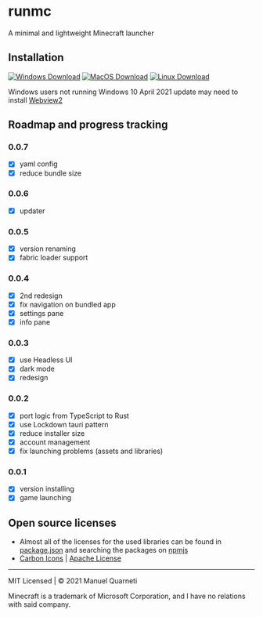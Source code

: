 # runmc

A minimal and lightweight Minecraft launcher

## Installation

[![Windows Download](https://img.shields.io/badge/Windows-Download-0078D6?logo=windows)](https://github.com/mq1/runmc/releases/latest/download/runmc_0.0.6_x64.msi.zip)
[![MacOS Download](https://img.shields.io/badge/MacOS-Download-000000?logo=macos)](https://github.com/mq1/runmc/releases/latest/download/runmc.app.tar.gz)
[![Linux Download](https://img.shields.io/badge/Linux-Download-FCC624?logo=linux&logoColor=white)](https://github.com/mq1/runmc/releases/latest/download/runmc_0.0.6_amd64.AppImage.tar.gz)

Windows users not running Windows 10 April 2021 update may need to install [Webview2](https://go.microsoft.com/fwlink/p/?LinkId=2124703)

## Roadmap and progress tracking

### 0.0.7

- [x] yaml config
- [x] reduce bundle size

### 0.0.6

- [x] updater

### 0.0.5

- [x] version renaming
- [x] fabric loader support

### 0.0.4

- [x] 2nd redesign
- [x] fix navigation on bundled app
- [x] settings pane
- [x] info pane

### 0.0.3

- [x] use Headless UI
- [x] dark mode
- [x] redesign

### 0.0.2

- [x] port logic from TypeScript to Rust
- [x] use Lockdown tauri pattern
- [x] reduce installer size
- [x] account management
- [x] fix launching problems (assets and libraries)

### 0.0.1

- [x] version installing
- [x] game launching

## Open source licenses

* Almost all of the licenses for the used libraries can be found in [package.json](https://raw.githubusercontent.com/mq1/runmc/main/package.json) and searching the packages on [npmjs](https://www.npmjs.com/)
* [Carbon Icons](https://www.carbondesignsystem.com/guidelines/iconography/library) | [Apache License](https://github.com/carbon-design-system/carbon-icons/blob/master/LICENSE.md)

---

MIT Licensed | © 2021 Manuel Quarneti

Minecraft is a trademark of Microsoft Corporation, and I have no relations with said company.
